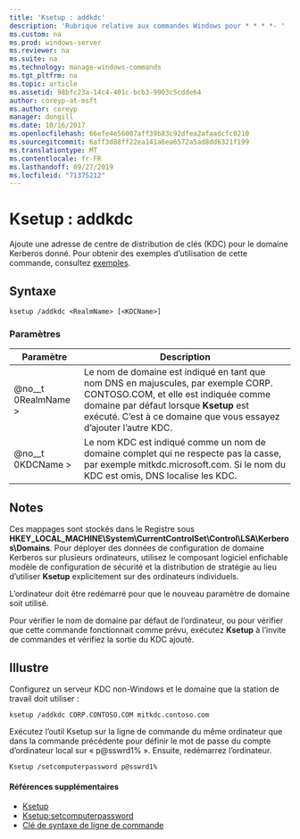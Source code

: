 ```yaml
---
title: 'Ksetup : addkdc'
description: 'Rubrique relative aux commandes Windows pour * * * *- '
ms.custom: na
ms.prod: windows-server
ms.reviewer: na
ms.suite: na
ms.technology: manage-windows-commands
ms.tgt_pltfrm: na
ms.topic: article
ms.assetid: 98bfc23a-14c4-401c-bcb3-9903c5cdde64
author: coreyp-at-msft
ms.author: coreyp
manager: dongill
ms.date: 10/16/2017
ms.openlocfilehash: 66efe4e56007aff39b83c92dfea2afaadcfc0210
ms.sourcegitcommit: 6aff3d88ff22ea141a6ea6572a5ad8dd6321f199
ms.translationtype: MT
ms.contentlocale: fr-FR
ms.lasthandoff: 09/27/2019
ms.locfileid: "71375212"
---
```

# <a name="ksetupaddkdc"></a>Ksetup : addkdc



Ajoute une adresse de centre de distribution de clés (KDC) pour le domaine Kerberos donné. Pour obtenir des exemples d’utilisation de cette commande, consultez [exemples](#BKMK_Examples).

## <a name="syntax"></a>Syntaxe

```
ksetup /addkdc <RealmName> [<KDCName>] 
```

### <a name="parameters"></a>Paramètres

|Paramètre|Description|
|---------|-----------|
|@no__t 0RealmName >|Le nom de domaine est indiqué en tant que nom DNS en majuscules, par exemple CORP. CONTOSO.COM, et elle est indiquée comme domaine par défaut lorsque **Ksetup** est exécuté. C’est à ce domaine que vous essayez d’ajouter l’autre KDC.|
|@no__t 0KDCName >|Le nom KDC est indiqué comme un nom de domaine complet qui ne respecte pas la casse, par exemple mitkdc.microsoft.com. Si le nom du KDC est omis, DNS localise les KDC.|

## <a name="remarks"></a>Notes

Ces mappages sont stockés dans le Registre sous **HKEY_LOCAL_MACHINE\System\CurrentControlSet\Control\LSA\Kerberos\Domains**. Pour déployer des données de configuration de domaine Kerberos sur plusieurs ordinateurs, utilisez le composant logiciel enfichable modèle de configuration de sécurité et la distribution de stratégie au lieu d’utiliser **Ksetup** explicitement sur des ordinateurs individuels.

L’ordinateur doit être redémarré pour que le nouveau paramètre de domaine soit utilisé.

Pour vérifier le nom de domaine par défaut de l’ordinateur, ou pour vérifier que cette commande fonctionnait comme prévu, exécutez **Ksetup** à l’invite de commandes et vérifiez la sortie du KDC ajouté.

## <a name="BKMK_Examples"></a>Illustre

Configurez un serveur KDC non-Windows et le domaine que la station de travail doit utiliser :
```
ksetup /addkdc CORP.CONTOSO.COM mitkdc.contoso.com
```
Exécutez l’outil Ksetup sur la ligne de commande du même ordinateur que dans la commande précédente pour définir le mot de passe du compte d’ordinateur local sur « p@sswrd1% ». Ensuite, redémarrez l’ordinateur.
```
Ksetup /setcomputerpassword p@sswrd1%
```

#### <a name="additional-references"></a>Références supplémentaires

-   [Ksetup](ksetup.md)
-   [Ksetup:setcomputerpassword](ksetup-setcomputerpassword.md)
-   [Clé de syntaxe de ligne de commande](command-line-syntax-key.md)